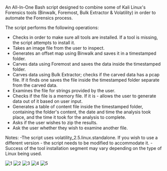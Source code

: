 An All-In-One Bash script designed to combine some of Kali Linux's Forensics tools (Binwalk, Foremost, Bulk Extractor & Volatility) in order to automate the Forensics process.

The script performs the following operations:
- Checks in order to make sure all tools are installed. If a tool is missing, the script attempts to install it.
- Takes an image file from the user to inspect.
- Generates an offset map using Binwalk and saves it in a timestamped folder.
- Carves data using Foremost and saves the data inside the timestamped folder.
- Carves data using Bulk Extractor; checks if the carved data has a pcap file. If it finds one saves the file inside the timestamped folder separate from the carved data.
- Examines the file for strings provided by the user.
- Checks if the file is a memory file. If it is - allows the user to generate data out of it based on user input.
- Generates a table of content file inside the timestamped folder, containing the folder's content, the date and time the analysis took place, and the time it took for the analysis to complete.
- Asks if the user wishes to zip the results.
- Ask the user whether they wish to examine another file. 

Notes: 
-The script uses volatility_2.5.linux.standalone. If you wish to use a different version - the script needs to be modified to accommodate it.
-Success of the tool installation segment may vary depending on the type of Linux being used.

![1](https://github.com/icon5730/Data_Extractor/assets/166230648/bca14fe7-319f-4af8-9d45-69d637a0e8b0)
![2](https://github.com/icon5730/Data_Extractor/assets/166230648/3eadefbd-c6e4-4da1-bd4b-45c67f4a119c)
![3](https://github.com/icon5730/Data_Extractor/assets/166230648/0ee86e07-e2d7-4d9a-98a4-f309a4f36ae3)
![4](https://github.com/icon5730/Data_Extractor/assets/166230648/1f787042-9639-484f-be47-606ccea0aff8)
![5](https://github.com/icon5730/Data_Extractor/assets/166230648/3c1fa31e-5910-4f7b-9631-b8cdfdbf03b3)
